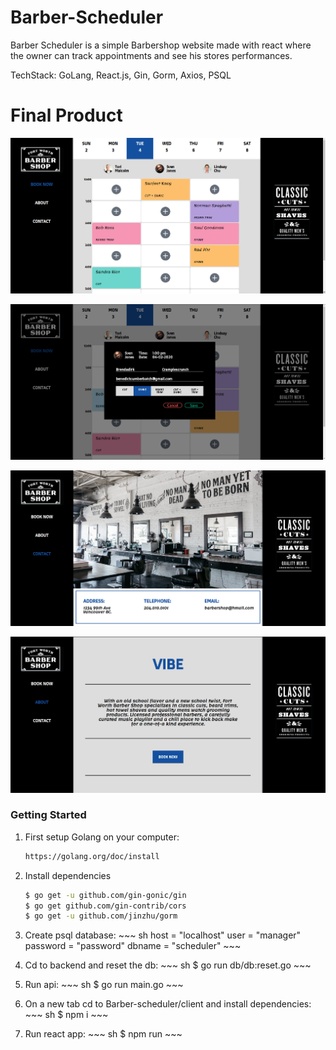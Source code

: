 # Barber-Scheduler

Barber Scheduler is a simple Barbershop website made with react where the owner can track appointments and see his stores performances.

TechStack: GoLang, React.js, Gin, Gorm, Axios, PSQL

# Final Product

![Scheduler](https://github.com/kansd1401/Barber-Scheduler/blob/master/screenshots/01.png)

![Popup](https://github.com/kansd1401/Barber-Scheduler/blob/master/screenshots/02.png)

![Contact](https://github.com/kansd1401/Barber-Scheduler/blob/master/screenshots/03.png)

![About](https://github.com/kansd1401/Barber-Scheduler/blob/master/screenshots/04.png)

### Getting Started

 1. First setup Golang on your computer:
    ~~~ sh
    https://golang.org/doc/install
    ~~~

 2. Install dependencies
    ~~~ sh
    $ go get -u github.com/gin-gonic/gin
    $ go get github.com/gin-contrib/cors
    $ go get -u github.com/jinzhu/gorm
    ~~~

  3. Create psql database:
    ~~~ sh
    host     = "localhost"
    user     = "manager"
    password = "password"
    dbname   = "scheduler"
    ~~~

  4. Cd to backend and reset the db:
    ~~~ sh
    $ go run db/db:reset.go 
    ~~~

  5. Run api:
    ~~~ sh
    $ go run main.go 
    ~~~

  6. On a new tab cd to Barber-scheduler/client and install dependencies:
    ~~~ sh
    $ npm i
    ~~~

  7. Run react app:
    ~~~ sh
    $ npm run
    ~~~

